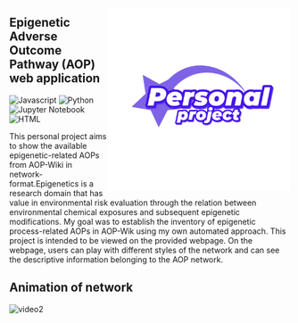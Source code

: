 
<!-- PROJECT LOGO AND TITLE -->
<p align="center">
  <a href="https://github.com/ShakiraAgata/Epigenetic-AOP-network-web-application">
    <img src="images/logo-github.png" alt="Logo" align="right" height="328">
  </a>

  <h2 align="left">Epigenetic Adverse Outcome Pathway (AOP) web application</h2>
</p>

![Javascript](https://img.shields.io/badge/JavaScript-F7DF1E?style=for-the-badge&logo=javascript&logoColor=black)
![Python](https://img.shields.io/badge/python-3670A0?style=for-the-badge&logo=python&logoColor=ffdd54)
![Jupyter Notebook](https://img.shields.io/badge/jupyter-%23FA0F00.svg?style=for-the-badge&logo=jupyter&logoColor=white)
![HTML](https://img.shields.io/badge/HTML-239120?style=for-the-badge&logo=html5&logoColor=white)

This personal project aims to show the available epigenetic-related AOPs from AOP-Wiki in network-format.Epigenetics is a research domain that has value in environmental risk evaluation through the relation between environmental chemical exposures and subsequent epigenetic modifications. 
My goal was to establish the inventory of epigenetic process-related AOPs in AOP-Wik using my own automated approach. This project is intended to be viewed on the provided webpage. On the webpage, users can play with different styles of the network and can see the descriptive information belonging to the AOP network.



## Animation of network
<!-- Animation -->
![video2](https://github.com/user-attachments/assets/44fb26c6-480d-48d3-b0ed-24c4180c2ad4)
